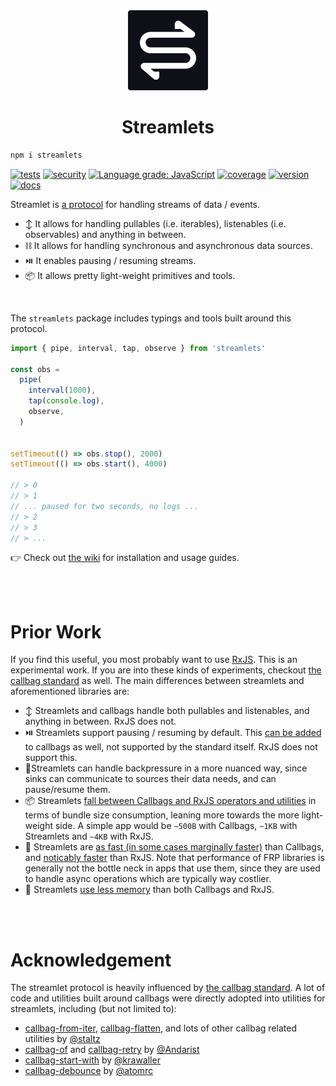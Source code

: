 <div align="center">

<img src="./misc/logo-cutout.svg" width="128px"/>
  
# Streamlets

</div>
  
```bash
npm i streamlets
```

[![tests](https://img.shields.io/github/workflow/status/loreanvictor/streamlet/Test%20and%20Report%20Coverage?label=tests&logo=mocha&logoColor=green)](https://github.com/loreanvictor/streamlet/actions?query=workflow%3A%22Test+and+Report+Coverage%22)
[![security](https://img.shields.io/github/workflow/status/loreanvictor/streamlet/CodeQL?label=security)](https://github.com/loreanvictor/streamlet/actions?query=workflow%3A%22CodeQL%22)
[![Language grade: JavaScript](https://img.shields.io/lgtm/grade/javascript/g/loreanvictor/streamlet.svg?logo=lgtm&logoWidth=18)](https://lgtm.com/projects/g/loreanvictor/streamlet/context:javascript)
[![coverage](https://app.codacy.com/project/badge/Coverage/95822ae988d14ef3957704b31372d24e)](https://www.codacy.com/gh/loreanvictor/streamlet/dashboard?utm_source=github.com&utm_medium=referral&utm_content=loreanvictor/streamlet&utm_campaign=Badge_Coverage)
[![version](https://img.shields.io/npm/v/streamlets?logo=npm)](https://www.npmjs.com/package/streamlets)
[![docs](https://img.shields.io/badge/%20-docs-blue?logo=read%20the%20docs&logoColor=white)](https://github.com/loreanvictor/streamlet/wiki)
<!--
[![coverage](https://img.shields.io/codecov/c/github/loreanvictor/streamlet?logo=codecov)](https://codecov.io/gh/loreanvictor/streamlet)
-->

Streamlet is [a protocol](https://github.com/loreanvictor/streamlet/blob/main/docs/protocol.md) for handling streams of data / events.

- ↕️ It allows for handling pullables (i.e. iterables), listenables (i.e. observables) and anything in between.
- ⛓️ It allows for handling synchronous and asynchronous data sources.
- ⏯️ It enables pausing / resuming streams.
- 📦 It allows pretty light-weight primitives and tools.

<br>

The `streamlets` package includes typings and tools built around this protocol.

```js
import { pipe, interval, tap, observe } from 'streamlets'

const obs = 
  pipe(
    interval(1000),
    tap(console.log),
    observe,
  )


setTimeout(() => obs.stop(), 2000)
setTimeout(() => obs.start(), 4000)

// > 0
// > 1
// ... paused for two seconds, no logs ...
// > 2
// > 3
// > ...
```

👉 Check out [the wiki](https://github.com/loreanvictor/streamlet/wiki) for installation and usage guides.

<br><br>

# Prior Work

If you find this useful, you most probably want to use [RxJS](https://rxjs.dev/). This is an experimental work.
If you are into these kinds of experiments, checkout [the callbag standard](https://github.com/callbag/callbag) as well.
The main differences between streamlets and aforementioned libraries are:

- ↕️ Streamlets and callbags handle both pullables and listenables, and anything in between. RxJS does not.
- ⏯️ Streamlets support pausing / resuming by default. This [can be added](https://github.com/erikras/callbag-pausable) to callbags as well, not supported by the standard itself. RxJS does not support this.
- 🚦Streamlets can handle backpressure in a more nuanced way, since sinks can communicate to sources their data needs, and can pause/resume them.
- 📦 Streamlets [fall between Callbags and RxJS operators and utilities](https://github.com/loreanvictor/streamlet/blob/main/docs/bundle.md) in terms of bundle size consumption, leaning more towards the more light-weight side. A simple app would be `~500B` with Callbags, `~1KB` with Streamlets and `~4KB` with RxJS.
- 🚀 Streamlets are [as fast (in some cases marginally faster)](https://github.com/loreanvictor/streamlet/blob/main/docs/performance.md) than Callbags, and [noticably faster](https://github.com/loreanvictor/streamlet/blob/main/docs/performance.md) than RxJS. Note that performance of FRP libraries is generally not
the bottle neck in apps that use them, since they are used to handle async operations which are typically way costlier.
- 🧠 Streamlets [use less memory](https://github.com/loreanvictor/streamlet/blob/main/docs/memory.md) than both Callbags and RxJS.

<br><br>

# Acknowledgement

The streamlet protocol is heavily influenced by [the callbag standard](https://github.com/callbag/callbag). A lot of code and utilities built around callbags were directly adopted into utilities for streamlets, including (but not limited to):
- [callbag-from-iter](https://github.com/staltz/callbag-from-iter), [callbag-flatten](https://github.com/staltz/callbag-flatten), and lots of other callbag related utilities by [@staltz](https://github.com/staltz)
- [callbag-of](https://github.com/Andarist/callbag-of) and [callbag-retry](https://github.com/Andarist/callbag-retry) by [@Andarist](https://github.com/Andarist)
- [callbag-start-with](https://github.com/krawaller/callbag-start-with) by [@krawaller](https://github.com/krawaller)
- [callbag-debounce](https://github.com/atomrc/callbag-debounce) by [@atomrc](https://github.com/atomrc)
